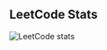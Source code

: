 ## LeetCode Stats
![LeetCode stats](https://leetcode-badge-sage.vercel.app/badge/audemed?theme=dark)
